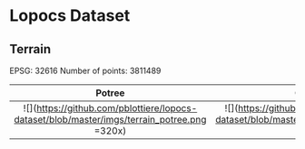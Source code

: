 # Lopocs Dataset

## Terrain

EPSG: 32616
Number of points: 3811489

Potree                     |  Cesium
:-------------------------:|:-------------------------:
![](https://github.com/pblottiere/lopocs-dataset/blob/master/imgs/terrain_potree.png =320x)  |  ![](https://github.com/pblottiere/lopocs-dataset/blob/master/imgs/terrain_potree.png =320x)
